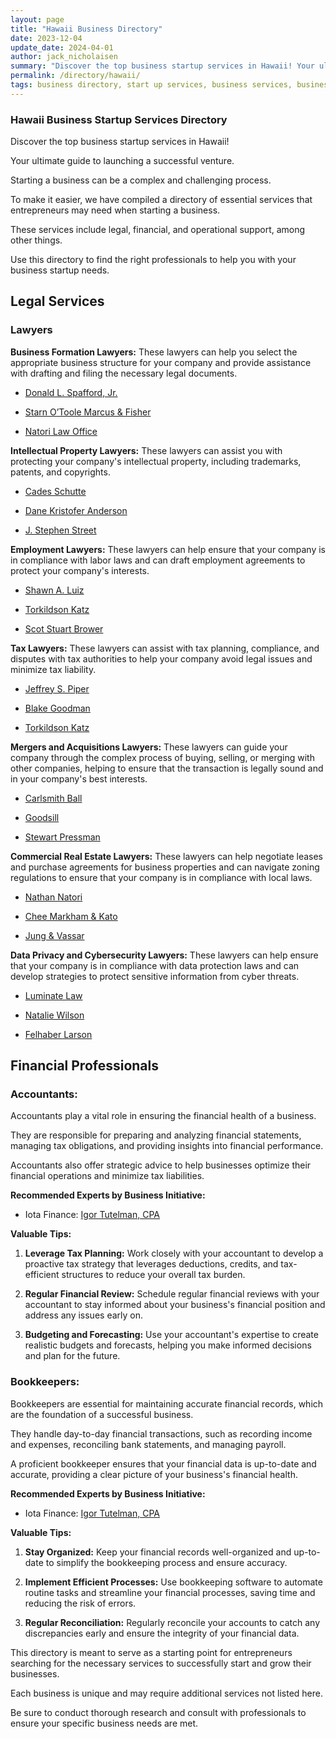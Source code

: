 ```yaml
---
layout: page
title: "Hawaii Business Directory"
date: 2023-12-04
update_date: 2024-04-01
author: jack_nicholaisen
summary: "Discover the top business startup services in Hawaii! Your ultimate guide to launching a successful venture."  
permalink: /directory/hawaii/
tags: business directory, start up services, business services, business lawyers, registered agents,
---
```


### Hawaii Business Startup Services Directory

Discover the top business startup services in Hawaii! 

Your ultimate guide to launching a successful venture.

Starting a business can be a complex and challenging process. 

To make it easier, we have compiled a directory of essential services that entrepreneurs may need when starting a business. 

These services include legal, financial, and operational support, among other things. 

Use this directory to find the right professionals to help you with your business startup needs.

## Legal Services

### Lawyers

**Business Formation Lawyers:** These lawyers can help you select the appropriate business structure for your company and provide assistance with drafting and filing the necessary legal documents.

-	<a href="https://www.honolulu-lawoffice.com/practice-areas/business-law-overview/business-formation/" target="_blank">Donald L. Spafford, Jr.</a>

-	<a href="https://www.starnlaw.com/practices/business/" target="_blank">Starn O’Toole Marcus & Fisher</a>

-	<a href="https://www.attorneyinhawaii.com/hawaii-corporate-attorney/" target="_blank">Natori Law Office</a>

**Intellectual Property Lawyers:** These lawyers can assist you with protecting your company's intellectual property, including trademarks, patents, and copyrights.

-	<a href="https://www.cades.com/attorney/martin-e-hsia/" target="_blank">Cades Schutte</a>

-	<a href="https://andersonlawhawaii.com/" target="_blank">Dane Kristofer Anderson</a>

-	<a href="https://www.hawaiiartlaw.com/" target="_blank">J. S​tephen Street</a>

**Employment Lawyers:** These lawyers can help ensure that your company is in compliance with labor laws and can draft employment agreements to protect your company's interests.

-	<a href="https://www.shawnluizattorney.com/" target="_blank">Shawn A. Luiz</a>

-	<a href="https://www.torkildson.com/labor-employment/" target="_blank">Torkildson Katz</a>

-	<a href="https://www.scotbrower.com/employment-law/" target="_blank">Scot Stuart Brower</a>

**Tax Lawyers:** These lawyers can assist with tax planning, compliance, and disputes with tax authorities to help your company avoid legal issues and minimize tax liability.

-	<a href="https://www.honolulu-lawyers.com/jeffrey-s-piper.html" target="_blank">Jeffrey S. Piper</a>

-	<a href="https://www.debtfreehawaii.com/" target="_blank">Blake Goodman</a>

-	<a href="https://www.torkildson.com/" target="_blank">Torkildson Katz</a>

**Mergers and Acquisitions Lawyers:** These lawyers can guide your company through the complex process of buying, selling, or merging with other companies, helping to ensure that the transaction is legally sound and in your company's best interests.

-	<a href="https://www.carlsmith.com/pages/mergers-acquisitions" target="_blank">Carlsmith Ball</a>

-	<a href="https://www.goodsill.com/business-law/mergers-and-acquisitions/" target="_blank">Goodsill</a>

-	<a href="https://www.m4law.com/professionals/stewart-pressman/" target="_blank">Stewart Pressman</a>

**Commercial Real Estate Lawyers:** These lawyers can help negotiate leases and purchase agreements for business properties and can navigate zoning regulations to ensure that your company is in compliance with local laws.

-	<a href="https://www.attorneyinhawaii.com/hawaii-real-estate-attorney/" target="_blank">Nathan Natori</a>

-	<a href="https://www.cheemarkham.com/real-estate-business-and-commercial-law/" target="_blank">Chee Markham & Kato</a>

-	<a href="https://jungvassar.com/" target="_blank">Jung & Vassar</a>

**Data Privacy and Cybersecurity Lawyers:** These lawyers can help ensure that your company is in compliance with data protection laws and can develop strategies to protect sensitive information from cyber threats.

-	<a href="https://www.luminatelaw.com/" target="_blank">Luminate Law</a>

-	<a href="https://www.langleybanack.com/professionals/natalie-friend-wilson/" target="_blank">Natalie Wilson</a>

-	<a href="https://www.felhaber.com/home/practices/computers-technology/" target="_blank">Felhaber Larson</a>

## Financial Professionals

### Accountants:

Accountants play a vital role in ensuring the financial health of a business. 

They are responsible for preparing and analyzing financial statements, managing tax obligations, and providing insights into financial performance. 

Accountants also offer strategic advice to help businesses optimize their financial operations and minimize tax liabilities.

**Recommended Experts by Business Initiative:**
  - Iota Finance: <a href="https://www.iota-finance.com/ppp-bus-ini" target="_blank">Igor Tutelman, CPA</a>  

**Valuable Tips:**
  1. **Leverage Tax Planning:** Work closely with your accountant to develop a proactive tax strategy that leverages deductions, credits, and tax-efficient structures to reduce your overall tax burden.

  2. **Regular Financial Review:** Schedule regular financial reviews with your accountant to stay informed about your business's financial position and address any issues early on.

  3. **Budgeting and Forecasting:** Use your accountant's expertise to create realistic budgets and forecasts, helping you make informed decisions and plan for the future.

### Bookkeepers:

Bookkeepers are essential for maintaining accurate financial records, which are the foundation of a successful business. 

They handle day-to-day financial transactions, such as recording income and expenses, reconciling bank statements, and managing payroll. 

A proficient bookkeeper ensures that your financial data is up-to-date and accurate, providing a clear picture of your business's financial health.

**Recommended Experts by Business Initiative:**
  - Iota Finance: <a href="https://www.iota-finance.com/ppp-bus-ini" target="_blank">Igor Tutelman, CPA</a>  

**Valuable Tips:**
  1. **Stay Organized:** Keep your financial records well-organized and up-to-date to simplify the bookkeeping process and ensure accuracy.

  2. **Implement Efficient Processes:** Use bookkeeping software to automate routine tasks and streamline your financial processes, saving time and reducing the risk of errors.

  3. **Regular Reconciliation:** Regularly reconcile your accounts to catch any discrepancies early and ensure the integrity of your financial data.

This directory is meant to serve as a starting point for entrepreneurs searching for the necessary services to successfully start and grow their businesses. 

Each business is unique and may require additional services not listed here. 

Be sure to conduct thorough research and consult with professionals to ensure your specific business needs are met.

